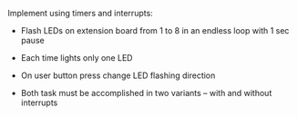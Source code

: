 Implement using timers and interrupts:

- Flash LEDs on extension board from 1 to 8 in an
endless loop with 1 sec pause

- Each time lights only one LED

- On user button press change LED flashing
direction

- Both task must be accomplished in two variants
– with and without interrupts
